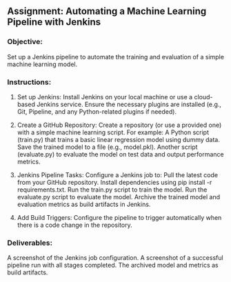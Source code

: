 ## Assignment: Automating a Machine Learning Pipeline with Jenkins

### Objective:
Set up a Jenkins pipeline to automate the training and evaluation of a simple machine learning model.

### Instructions:

1. Set up Jenkins:
Install Jenkins on your local machine or use a cloud-based Jenkins service.
Ensure the necessary plugins are installed (e.g., Git, Pipeline, and any Python-related plugins if needed).

2. Create a GitHub Repository:
Create a repository (or use a provided one) with a simple machine learning script. For example:
A Python script (train.py) that trains a basic linear regression model using dummy data.
Save the trained model to a file (e.g., model.pkl).
Another script (evaluate.py) to evaluate the model on test data and output performance metrics.

3. Jenkins Pipeline Tasks:
Configure a Jenkins job to:
Pull the latest code from your GitHub repository.
Install dependencies using pip install -r requirements.txt.
Run the train.py script to train the model.
Run the evaluate.py script to evaluate the model.
Archive the trained model and evaluation metrics as build artifacts in Jenkins.

4. Add Build Triggers:
Configure the pipeline to trigger automatically when there is a code change in the repository.

### Deliverables:
A screenshot of the Jenkins job configuration.
A screenshot of a successful pipeline run with all stages completed.
The archived model and metrics as build artifacts.
